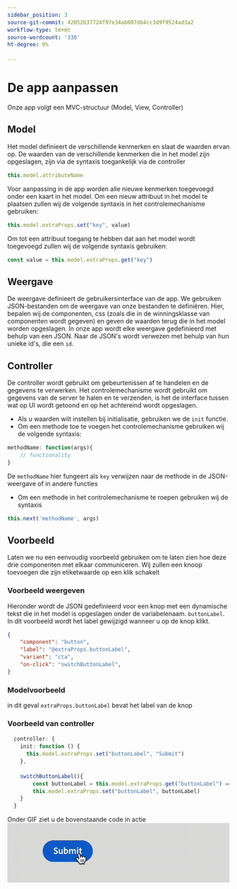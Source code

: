 ```yaml
---
sidebar_position: 3
source-git-commit: 42052b37724f97e34ab007db4cc3d9f9524ad3a2
workflow-type: tm+mt
source-wordcount: '330'
ht-degree: 0%

---
```


# De app aanpassen

Onze app volgt een MVC-structuur (Model, View, Controller)

## Model

Het model definieert de verschillende kenmerken en slaat de waarden ervan op. De waarden van de verschillende kenmerken die in het model zijn opgeslagen, zijn via de syntaxis toegankelijk via de controller

```typescript
this.model.attributeName
```

Voor aanpassing in de app worden alle nieuwe kenmerken toegevoegd onder een kaart in het model.
Om een nieuw attribuut in het model te plaatsen zullen wij de volgende syntaxis in het controlemechanisme gebruiken:

```typescript
this.model.extraProps.set("key", value)
```

Om tot een attribuut toegang te hebben dat aan het model wordt toegevoegd zullen wij de volgende syntaxis gebruiken:

```typescript
const value = this.model.extraProps.get("key")
```

## Weergave

De weergave definieert de gebruikersinterface van de app. We gebruiken JSON-bestanden om de weergave van onze bestanden te definiëren. Hier, bepalen wij de componenten, css (zoals die in de winningsklasse van componenten wordt gegeven) en geven de waarden terug die in het model worden opgeslagen.
In onze app wordt elke weergave gedefinieerd met behulp van een JSON. Naar de JSON&#39;s wordt verwezen met behulp van hun unieke id&#39;s, die een `id`.

## Controller

De controller wordt gebruikt om gebeurtenissen af te handelen en de gegevens te verwerken. Het controlemechanisme wordt gebruikt om gegevens van de server te halen en te verzenden, is het de interface tussen wat op UI wordt getoond en op het achtereind wordt opgeslagen.

- Als u waarden wilt instellen bij initialisatie, gebruiken we de `init` functie.
- Om een methode toe te voegen het controlemechanisme gebruiken wij de volgende syntaxis:

```typescript
methodName: function(args){
    // functionality
}
```

De `methodName` hier fungeert als `key` verwijzen naar de methode in de JSON-weergave of in andere functies

- Om een methode in het controlemechanisme te roepen gebruiken wij de syntaxis

```typescript
this.next('methodName', args)
```

## Voorbeeld

Laten we nu een eenvoudig voorbeeld gebruiken om te laten zien hoe deze drie componenten met elkaar communiceren.
Wij zullen een knoop toevoegen die zijn etiketwaarde op een klik schakelt

### Voorbeeld weergeven

Hieronder wordt de JSON gedefinieerd voor een knop met een dynamische tekst die in het model is opgeslagen onder de variabelenaam. `buttonLabel`.
In dit voorbeeld wordt het label gewijzigd wanneer u op de knop klikt.

```JSON
{
    "component": "button",
    "label": "@extraProps.buttonLabel",
    "variant": "cta",
    "on-click": "switchButtonLabel",
}
```

### Modelvoorbeeld

in dit geval `extraProps.buttonLabel` bevat het label van de knop

### Voorbeeld van controller

```typescript
  controller: {
    init: function () {
      this.model.extraProps.set("buttonLabel", "Submit")
    },

    switchButtonLabel(){
        const buttonLabel = this.model.extraProps.get("buttonLabel") === "Submit"? "Cancel" : "Submit"
        this.model.extraProps.set("buttonLabel", buttonLabel)
    }
  }
```

Onder GIF ziet u de bovenstaande code in actie
![basic_customization](imgs/basic_customisation.gif "Knop Basisaanpassing")
